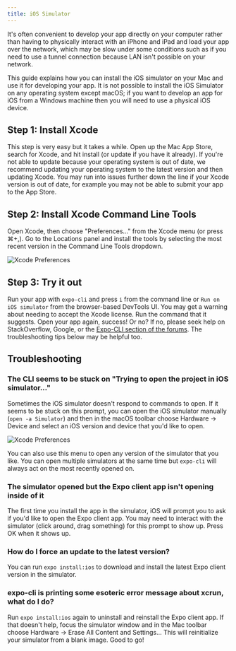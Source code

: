 ```yaml
---
title: iOS Simulator
---
```


It's often convenient to develop your app directly on your computer rather than having to physically interact with an iPhone and iPad and load your app over the network, which may be slow under some conditions such as if you need to use a tunnel connection because LAN isn't possible on your network.

This guide explains how you can install the iOS simulator on your Mac and use it for developing your app. It is not possible to install the iOS Simulator on any operating system except macOS; if you want to develop an app for iOS from a Windows machine then you will need to use a physical iOS device.

## Step 1: Install Xcode

This step is very easy but it takes a while. Open up the Mac App Store, search for Xcode, and hit install (or update if you have it already). If you're not able to update because your operating system is out of date, we recommend updating your operating system to the latest version and then updating Xcode. You may run into issues further down the line if your Xcode version is out of date, for example you may not be able to submit your app to the App Store.

## Step 2: Install Xcode Command Line Tools

Open Xcode, then choose "Preferences..." from the Xcode menu (or press ⌘+,). Go to the Locations panel and install the tools by selecting the most recent version in the Command Line Tools dropdown.

![Xcode Preferences](/static/images/xcode-command-line.png)

## Step 3: Try it out

Run your app with `expo-cli` and press `i` from the command line or `Run on iOS simulator` from the browser-based DevTools UI. You may get a warning about needing to accept the Xcode license. Run the command that it suggests. Open your app again, success! Or no? If no, please seek help on StackOverflow, Google, or the [Expo-CLI section of the forums](https://forums.expo.io/c/expo-cli). The troubleshooting tips below may be helpful too.

## Troubleshooting

### The CLI seems to be stuck on "Trying to open the project in iOS simulator..."

Sometimes the iOS simulator doesn't respond to commands to open. If it seems to be stuck on this prompt, you can open the iOS simulator manually (`open -a Simulator`) and then in the macOS toolbar choose Hardware &rarr; Device and select an iOS version and device that you'd like to open.

![Xcode Preferences](/static/images/open-simulator-manually.png)

You can also use this menu to open any version of the simulator that you like. You can open multiple simulators at the same time but `expo-cli` will always act on the most recently opened on.

### The simulator opened but the Expo client app isn't opening inside of it

The first time you install the app in the simulator, iOS will prompt you to ask if you'd like to open the Expo client app. You may need to interact with the simulator (click around, drag something) for this prompt to show up. Press OK when it shows up.

### How do I force an update to the latest version?

You can run `expo install:ios` to download and install the latest Expo client version in the simulator.

### expo-cli is printing some esoteric error message about xcrun, what do I do?

Run `expo install:ios` again to uninstall and reinstall the Expo client app. If that doesn't help, focus the simulator window and in the Mac toolbar choose Hardware &rarr; Erase All Content and Settings... This will reinitialize your simulator from a blank image. Good to go!